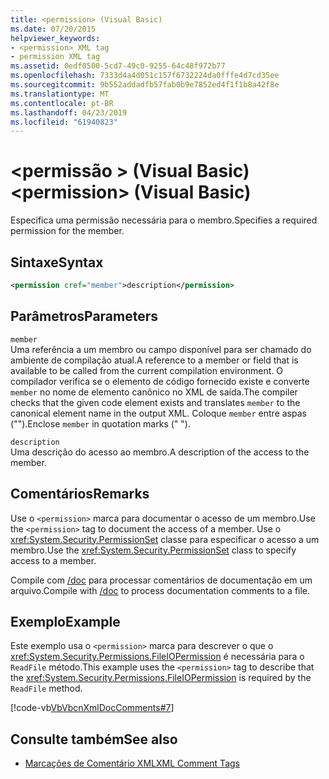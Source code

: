 ```yaml
---
title: <permission> (Visual Basic)
ms.date: 07/20/2015
helpviewer_keywords:
- <permission> XML tag
- permission XML tag
ms.assetid: 0edf0500-5cd7-49c0-9255-64c48f972b77
ms.openlocfilehash: 7333d4a4d051c157f6732224da0fffe4d7cd35ee
ms.sourcegitcommit: 9b552addadfb57fab0b9e7852ed4f1f1b8a42f8e
ms.translationtype: MT
ms.contentlocale: pt-BR
ms.lasthandoff: 04/23/2019
ms.locfileid: "61940823"
---
```

# <a name="permission-visual-basic"></a><span data-ttu-id="33a27-102">\<permissão > (Visual Basic)</span><span class="sxs-lookup"><span data-stu-id="33a27-102">\<permission> (Visual Basic)</span></span>
<span data-ttu-id="33a27-103">Especifica uma permissão necessária para o membro.</span><span class="sxs-lookup"><span data-stu-id="33a27-103">Specifies a required permission for the member.</span></span>  
  
## <a name="syntax"></a><span data-ttu-id="33a27-104">Sintaxe</span><span class="sxs-lookup"><span data-stu-id="33a27-104">Syntax</span></span>  
  
```xml  
<permission cref="member">description</permission>  
```  
  
## <a name="parameters"></a><span data-ttu-id="33a27-105">Parâmetros</span><span class="sxs-lookup"><span data-stu-id="33a27-105">Parameters</span></span>  
 `member`  
 <span data-ttu-id="33a27-106">Uma referência a um membro ou campo disponível para ser chamado do ambiente de compilação atual.</span><span class="sxs-lookup"><span data-stu-id="33a27-106">A reference to a member or field that is available to be called from the current compilation environment.</span></span> <span data-ttu-id="33a27-107">O compilador verifica se o elemento de código fornecido existe e converte `member` no nome de elemento canônico no XML de saída.</span><span class="sxs-lookup"><span data-stu-id="33a27-107">The compiler checks that the given code element exists and translates `member` to the canonical element name in the output XML.</span></span> <span data-ttu-id="33a27-108">Coloque `member` entre aspas ("").</span><span class="sxs-lookup"><span data-stu-id="33a27-108">Enclose `member` in quotation marks (" ").</span></span>  
  
 `description`  
 <span data-ttu-id="33a27-109">Uma descrição do acesso ao membro.</span><span class="sxs-lookup"><span data-stu-id="33a27-109">A description of the access to the member.</span></span>  
  
## <a name="remarks"></a><span data-ttu-id="33a27-110">Comentários</span><span class="sxs-lookup"><span data-stu-id="33a27-110">Remarks</span></span>  
 <span data-ttu-id="33a27-111">Use o `<permission>` marca para documentar o acesso de um membro.</span><span class="sxs-lookup"><span data-stu-id="33a27-111">Use the `<permission>` tag to document the access of a member.</span></span> <span data-ttu-id="33a27-112">Use o <xref:System.Security.PermissionSet> classe para especificar o acesso a um membro.</span><span class="sxs-lookup"><span data-stu-id="33a27-112">Use the <xref:System.Security.PermissionSet> class to specify access to a member.</span></span>  
  
 <span data-ttu-id="33a27-113">Compile com [/doc](../../../visual-basic/reference/command-line-compiler/doc.md) para processar comentários de documentação em um arquivo.</span><span class="sxs-lookup"><span data-stu-id="33a27-113">Compile with [/doc](../../../visual-basic/reference/command-line-compiler/doc.md) to process documentation comments to a file.</span></span>  
  
## <a name="example"></a><span data-ttu-id="33a27-114">Exemplo</span><span class="sxs-lookup"><span data-stu-id="33a27-114">Example</span></span>  
 <span data-ttu-id="33a27-115">Este exemplo usa o `<permission>` marca para descrever o que o <xref:System.Security.Permissions.FileIOPermission> é necessária para o `ReadFile` método.</span><span class="sxs-lookup"><span data-stu-id="33a27-115">This example uses the `<permission>` tag to describe that the <xref:System.Security.Permissions.FileIOPermission> is required by the `ReadFile` method.</span></span>  
  
 [!code-vb[VbVbcnXmlDocComments#7](~/samples/snippets/visualbasic/VS_Snippets_VBCSharp/VbVbcnXmlDocComments/VB/Class1.vb#7)]  
  
## <a name="see-also"></a><span data-ttu-id="33a27-116">Consulte também</span><span class="sxs-lookup"><span data-stu-id="33a27-116">See also</span></span>

- [<span data-ttu-id="33a27-117">Marcações de Comentário XML</span><span class="sxs-lookup"><span data-stu-id="33a27-117">XML Comment Tags</span></span>](../../../visual-basic/language-reference/xmldoc/index.md)
